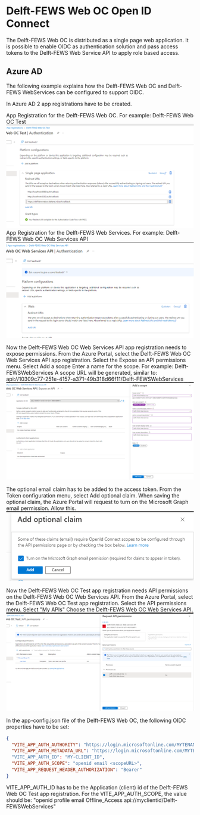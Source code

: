 # Delft-FEWS Web OC Open ID Connect

The Delft-FEWS Web OC is distributed as a single page web application.
It is possible to enable OIDC as authentication solution and pass access tokens to the Delft-FEWS Web Service API to apply role based access.

## Azure AD

The following example explains how the Delft-FEWS Web OC and Delft-FEWS WebServices can be configured to support OIDC.

In Azure AD 2 app registrations have to be created.

App Registration for the Delft-FEWS Web OC. For example: Delft-FEWS Web OC Test
![Web OC App Registration](./app-registration-web-oc.png)
App Registration for the Delft-FEWS Web Services. For example: Delft-FEWS Web OC Web Services API
![Web OC Web Services App Registration](./app-registration-web-services-api.png)

Now the Delft-FEWS Web OC Web Services API app registration needs to expose permissions.
From the Azure Portal, select the Delft-FEWS Web OC Web Services API app registration.
Select the Expose an API permissions menu.
Select Add a scope
Enter a name for the scope. For example: Delft-FEWSWebServices
A scope URL will be generated, similar to: api://10309c77-251e-4157-a371-49b318d66f11/Delft-FEWSWebServices
![Expose an api](./expose-an-api.png)

The optional email claim has to be added to the access token.
From the Token configuration menu, select Add optional claim.
When saving the optional claim, the Azure Portal will request to turn on the Microsoft Graph email permission. Allow this.
![Graph email permission](./optional-claim-graph-email-permission.png)

Now the Delft-FEWS Web OC Test app registration needs API permissions on the Delft-FEWS Web OC Web Services API.
From the Azure Portal, select the Delft-FEWS Web OC Test app registration.
Select the API permissions menu.
Select "My APIs"
Choose the Delft-FEWS Web OC Web Services API.
![Scope](./request-api-permissions.png)

In the app-config.json file of the Delft-FEWS Web OC, the following OIDC properties have to be set:

``` json
{
  "VITE_APP_AUTH_AUTHORITY": "https://login.microsoftonline.com/MYTENANTID/",
  "VITE_APP_AUTH_METADATA_URL": "https://login.microsoftonline.com/MYTENANTID/v2.0/.well-known/openid-configuration"
  "VITE_APP_AUTH_ID": "MY-CLIENT_ID",
  "VITE_APP_AUTH_SCOPE": "openid email <scopeURL>",
  "VITE_APP_REQUEST_HEADER_AUTHORIZATION": "Bearer"
}

```

VITE_APP_AUTH_ID has to be the Application (client) id of the Delft-FEWS Web OC Test app registration.
For the VITE_APP_AUTH_SCOPE, the value should be: "openid profile email Offline_Access api://myclientid/Delft-FEWSWebServices"
